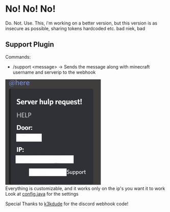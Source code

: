 # No! No! No!
Do. Not. Use. This,
i'm working on a better version, but this version is as insecure as possible, sharing tokens hardcoded etc.
bad niek, bad

## Support Plugin
Commands:
- /support <message\>  -> Sends the message along with minecraft username and serverip to the webhook


![Support](2.PNG)  
Everything is customizable, and it works only on the ip's you want it to work
Look at [config.java](src/main/java/nl/lokerhp/utility/util/Config.java) for the settings

Special Thanks to [k3kdude](https://gist.github.com/k3kdude) for the discord webhook code!
